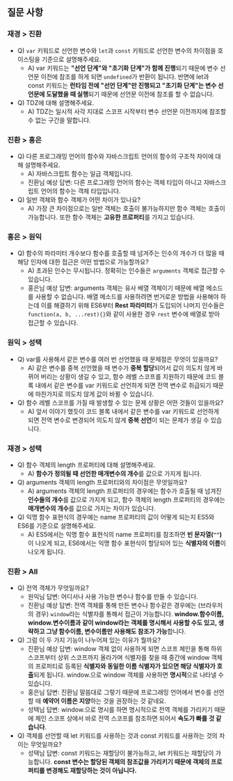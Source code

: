 ## 질문 사항

### 재경 > 진환

- Q) `var` 키워드로 선언한 변수와 `let`과 `const` 키워드로 선언한 변수의 차이점을 호이스팅을 기준으로 설명해주세요.
  - A) var 키워드는 **"선언 단계"와 "초기화 단계"가 함께 진행**되기 때문에 변수 선언문 이전에 참조를 하게 되면 `undefined`가 반환이 됩니다. 반면에 let과 const 키워드는 **런타임 전에 "선언 단계"만 진행되고 "초기화 단계"는 변수 선언문에 도달했을 때 실행**되기 때문에 선언문 이전에 참조를 할 수 없습니다.
- Q) TDZ에 대해 설명해주세요.
  - A) TDZ는 일시적 사각 지대로 스코프 시작부터 변수 선언문 이전까지에 참조할 수 없는 구간을 말합니다.

### 진환 > 홍은

- Q) 다른 프로그래밍 언어의 함수와 자바스크립트 언어의 함수의 구조적 차이에 대해 설명해주세요.
  - A) 자바스크립트 함수는 일급 객체입니다.
  - 진환님 예상 답변: 다른 프로그래밍 언어의 함수는 객체 타입이 아니고 자바스크립트 언어의 함수는 객체 타입입니다.
- Q) 일반 객체와 함수 객체가 어떤 차이가 있나요?
  - A) 가장 큰 차이점으로는 일반 객체는 호출이 불가능하지만 함수 객체는 호출이 가능합니다. 또한 함수 객체는 **고유한 프로퍼티**를 가지고 있습니다.

### 홍은 > 원익

- Q) 함수의 파라미터 개수보다 함수를 호출할 때 넘겨주는 인수의 개수가 더 많을 때 해당 인자에 대한 접근은 어떤 방법으로 가능할까요?
  - A) 초과된 인수는 무시됩니다. 정확히는 인수들은 `arguments` 객체로 접근할 수 있습니다.
  - 홍은님 예상 답변: arguments 객체는 유사 배열 객체이기 때문에 배열 메소드를 사용할 수 없습니다. 배열 메소드를 사용하려면 번거로운 방법을 사용해야 하는데 이를 해결하기 위해 ES6부터 **Rest 파라미터**가 도입되어 나머지 인수들은 `function(a, b, ...rest){}`와 같이 사용한 경우 `rest` 변수에 배열로 받아 접근할 수 있습니다.

### 원익 > 성택

- Q) var를 사용해서 같은 변수를 여러 번 선언했을 때 문제점은 무엇이 있을까요?
  - A) 같은 변수를 중복 선언했을 때 변수가 **중복 할당**되어서 값이 의도치 않게 바뀌어 버리는 상황이 생길 수 있고, 함수 레벨 스코프를 지원하기 때문에 코드 블록 내에서 같은 변수를 var 키워드로 선언하게 되면 전역 변수로 취급되기 때문에 마찬가지로 의도치 않게 값이 바뀔 수 있습니다.
- Q) 함수 레벨 스코프를 가질 때 발생할 수 있는 문제 상황은 어떤 것들이 있을까요?
  - A) 앞서 이야기 했듯이 코드 블록 내에서 같은 변수를 var 키워드로 선언하게 되면 전역 변수로 변경되어 의도치 않게 **중복 선언**이 되는 문제가 생길 수 있습니다.

### 재경 > 성택

- Q) 함수 객체의 length 프로퍼티에 대해 설명해주세요.
  - A) **함수가 정의될 때 선언한 매개변수의 개수**를 값으로 가지게 됩니다.
- Q) arguments 객체의 length 프로퍼티와의 차이점은 무엇일까요?
  - A) arguments 객체의 length 프로퍼티의 경우에는 함수가 호출될 때 넘겨진 **인수들의 개수**를 값으로 가지게 되고, 함수 객체의 length 프로퍼티의 경우에는 **매개변수의 개수**를 값으로 가지는 차이가 있습니다.
- Q) 익명 함수 표현식의 경우에는 name 프로퍼티의 값이 어떻게 되는지 ES5와 ES6를 기준으로 설명해주세요.
  - A) ES5에서는 익명 함수 표현식의 name 프로퍼티를 참조하면 **빈 문자열(`""`)** 이 나오게 되고, ES6에서는 익명 함수 표현식이 할당되어 있는 **식별자의 이름**이 나오게 됩니다.

### 진환 > All
- Q) 전역 객체가 무엇일까요?
  - 원익님 답변: 어디서나 사용 가능한 변수나 함수를 만들 수 있습니다.
  - 진환님 예상 답변: 전역 객체를 통해 만든 변수나 함수같은 경우에는 (브라우저의 경우) `window`라는 식별자를 통해서 접근이 가능합니다. **window.함수이름, window.변수이름과 같이 window라는 객체를 명시해서 사용할 수도 있고, 생략하고 그냥 함수이름, 변수이름만 사용해도 참조가 가능**합니다.
- Q) 그럼 이 두 가지 기능이 나누어져 있는 이유가 뭘까요?
  - 진환님 예상 답변: window 객체 없이 사용하게 되면 스코프 체인을 통해 하위 스코프부터 상위 스코프까지 올라가며 식별자를 찾을 때 중간에 window 객체의 프로퍼티로 등록된 **식별자와 동일한 이름 식별자가 있으면 해당 식별자가 호출**되게 됩니다. window.으로 window 객체를 사용하면 **명시적**으로 나타낼 수 있습니다.
  - 홍은님 답변: 진환님 말씀대로 그렇기 때문에 프로그래밍 언어에서 변수를 선언할 때 **예약어 이름은 지양**하는 것을 권장하는 것 같네요.
  - 성택님 답변: window.으로 명시를 하면 명시적으로 전역 객체를 가리키기 때문에 체인 스코프 상에서 바로 전역 스코프를 참조하면 되어서 **속도가 빠를 것 같습니다**.
- Q) 객체를 선언할 때 let 키워드를 사용하는 것과 const 키워드를 사용하는 것의 차이는 무엇일까요?
  - 성택님 답변: const 키워드는 재할당이 불가능하고, let 키워드는 재할당이 가능합니다. **const 변수는 할당된 객체의 참조값을 가리키기 때문에 객체의 프로퍼티를 변경해도 재할당하는 것이 아닙니다.**